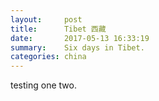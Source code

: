 ```yaml
---
layout:     post
title:      Tibet 西藏
date:       2017-05-13 16:33:19
summary:    Six days in Tibet.
categories: china
---
```

testing one two.
